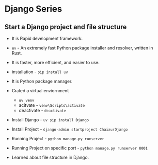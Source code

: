 # Django Series

## Start a Django project and file structure

- It is Rapid development framework.
- `uv` - An extremely fast Python package installer and resolver, written in Rust.
- It is faster, more efficient, and easier to use.
- installation - `pip install uv`
- It is Python package manager.
- Crated a virtual enviornment
    -  `uv venv`
    - acitvate - `venv\Scripts\activate`
    - deactivate - `deactivate`

- Install Django - `uv pip install Django`
- Install Project - `django-admin startproject ChaiaurDjango`
- Running Project - `python manage.py runserver `
- Running Project on specific port - `python manage.py runserver 8001`
- Learned about file structure in Django.
